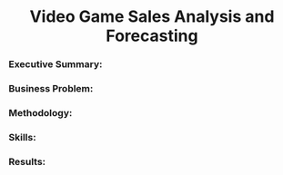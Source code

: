 <h1 align='center'>Video Game Sales Analysis and Forecasting</h1>

### Executive Summary:

### Business Problem:

### Methodology:

### Skills:

### Results:

